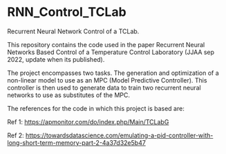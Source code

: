 # RNN_Control_TCLab
Recurrent Neural Network Control of a TCLab.

This repository contains the code used in the paper Recurrent Neural Networks Based Control of a Temperature Control Laboratory (JJAA sep 2022, update when its published).

The project encompasses two tasks. The generation and optimization of a non-linear model to use as an MPC (Model Predictive Controller). This controller is then used to generate data to train two recurrent neural networks to use as substitutes of the MPC. 

The references for the code in which this project is based are:

Ref 1: https://apmonitor.com/do/index.php/Main/TCLabG

Ref 2: https://towardsdatascience.com/emulating-a-pid-controller-with-long-short-term-memory-part-2-4a37d32e5b47
